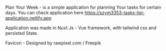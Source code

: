 Plan Your Week - is a simple application for planning Your tasks for certain days. You can check application here https://szym3353-tasks-list-application.netlify.app

Application was made in Nuxt Js - Vue framework, with tailwind css and persisted State.

Favicon - Designed by rawpixel.com / Freepik